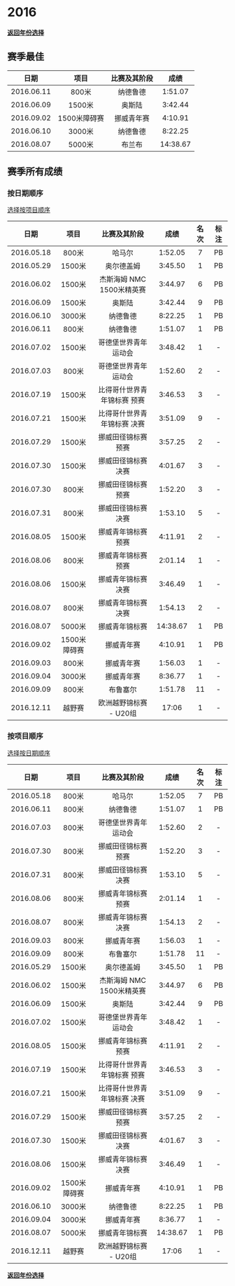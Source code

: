 # 2016

**[返回年份选择](../Results.md)**

## 赛季最佳

|    日期    |     项目     | 比赛及其阶段 |   成绩   |
| :--------: | :----------: | :----------: | :------: |
| 2016.06.11 |    800米     |   纳德鲁德   | 1:51.07  |
| 2016.06.09 |    1500米    |    奥斯陆    | 3:42.44  |
| 2016.09.02 | 1500米障碍赛 |  挪威青年赛  | 4:10.91  |
| 2016.06.10 |    3000米    |   纳德鲁德   | 8:22.25  |
| 2016.08.07 |    5000米    |    布兰布    | 14:38.67 |

## 赛季所有成绩

### 按日期顺序<a id='1'></a>

[选择按项目顺序](#2)

|    日期    |     项目     |        比赛及其阶段         |   成绩   | 名次 | 标注 |
| :--------: | :----------: | :-------------------------: | :------: | :--: | :--: |
| 2016.05.18 |    800米     |           哈马尔            | 1:52.05  |  7   |  PB  |
| 2016.05.29 |    1500米    |         奥尔德盖姆          | 3:45.50  |  1   |  PB  |
| 2016.06.02 |    1500米    |  杰斯海姆 NMC 1500米精英赛  | 3:44.97  |  6   |  PB  |
| 2016.06.09 |    1500米    |           奥斯陆            | 3:42.44  |  9   |  PB  |
| 2016.06.10 |    3000米    |          纳德鲁德           | 8:22.25  |  1   |  PB  |
| 2016.06.11 |    800米     |          纳德鲁德           | 1:51.07  |  1   |  PB  |
| 2016.07.02 |    1500米    |    哥德堡世界青年运动会     | 3:48.42  |  1   |  -   |
| 2016.07.03 |    800米     |    哥德堡世界青年运动会     | 1:52.60  |  2   |  -   |
| 2016.07.19 |    1500米    | 比得哥什世界青年锦标赛 预赛 | 3:46.53  |  3   |  -   |
| 2016.07.21 |    1500米    | 比得哥什世界青年锦标赛 决赛 | 3:51.09  |  9   |  -   |
| 2016.07.29 |    1500米    |     挪威田径锦标赛 预赛     | 3:57.25  |  2   |  -   |
| 2016.07.30 |    1500米    |     挪威田径锦标赛 决赛     | 4:01.67  |  3   |  -   |
| 2016.07.30 |    800米     |     挪威田径锦标赛 预赛     | 1:52.20  |  3   |  -   |
| 2016.07.31 |    800米     |     挪威田径锦标赛 决赛     | 1:53.10  |  5   |  -   |
| 2016.08.05 |    1500米    |     挪威青年锦标赛 预赛     | 4:11.91  |  2   |  -   |
| 2016.08.06 |    800米     |     挪威青年锦标赛 预赛     | 2:01.14  |  1   |  -   |
| 2016.08.06 |    1500米    |     挪威青年锦标赛 决赛     | 3:46.49  |  1   |  -   |
| 2016.08.07 |    800米     |     挪威青年锦标赛 决赛     | 1:54.13  |  2   |  -   |
| 2016.08.07 |    5000米    |       挪威青年锦标赛        | 14:38.67 |  1   |  PB  |
| 2016.09.02 | 1500米障碍赛 |         挪威青年赛          | 4:10.91  |  1   |  PB  |
| 2016.09.03 |    800米     |         挪威青年赛          | 1:56.03  |  1   |  -   |
| 2016.09.04 |    3000米    |         挪威青年赛          | 8:36.77  |  1   |  -   |
| 2016.09.09 |    800米     |          布鲁塞尔           | 1:51.78  |  11  |  -   |
| 2016.12.11 |    越野赛    |   欧洲越野锦标赛 - U20组    |  17:06   |  1   |  -   |

### 按项目顺序<a id='2'></a>

[选择按日期顺序](#1)

|    日期    |     项目     |        比赛及其阶段         |   成绩   | 名次 | 标注 |
| :--------: | :----------: | :-------------------------: | :------: | :--: | :--: |
| 2016.05.18 |    800米     |           哈马尔            | 1:52.05  |  7   |  PB  |
| 2016.06.11 |    800米     |          纳德鲁德           | 1:51.07  |  1   |  PB  |
| 2016.07.03 |    800米     |    哥德堡世界青年运动会     | 1:52.60  |  2   |  -   |
| 2016.07.30 |    800米     |     挪威田径锦标赛 预赛     | 1:52.20  |  3   |  -   |
| 2016.07.31 |    800米     |     挪威田径锦标赛 决赛     | 1:53.10  |  5   |  -   |
| 2016.08.06 |    800米     |     挪威青年锦标赛 预赛     | 2:01.14  |  1   |  -   |
| 2016.08.07 |    800米     |     挪威青年锦标赛 决赛     | 1:54.13  |  2   |  -   |
| 2016.09.03 |    800米     |         挪威青年赛          | 1:56.03  |  1   |  -   |
| 2016.09.09 |    800米     |          布鲁塞尔           | 1:51.78  |  11  |  -   |
| 2016.05.29 |    1500米    |         奥尔德盖姆          | 3:45.50  |  1   |  PB  |
| 2016.06.02 |    1500米    |  杰斯海姆 NMC 1500米精英赛  | 3:44.97  |  6   |  PB  |
| 2016.06.09 |    1500米    |           奥斯陆            | 3:42.44  |  9   |  PB  |
| 2016.07.02 |    1500米    |    哥德堡世界青年运动会     | 3:48.42  |  1   |  -   |
| 2016.08.05 |    1500米    |     挪威青年锦标赛 预赛     | 4:11.91  |  2   |  -   |
| 2016.07.19 |    1500米    | 比得哥什世界青年锦标赛 预赛 | 3:46.53  |  3   |  -   |
| 2016.07.21 |    1500米    | 比得哥什世界青年锦标赛 决赛 | 3:51.09  |  9   |  -   |
| 2016.07.29 |    1500米    |     挪威田径锦标赛 预赛     | 3:57.25  |  2   |  -   |
| 2016.07.30 |    1500米    |     挪威田径锦标赛 决赛     | 4:01.67  |  3   |  -   |
| 2016.08.06 |    1500米    |     挪威青年锦标赛 决赛     | 3:46.49  |  1   |  -   |
| 2016.09.02 | 1500米障碍赛 |         挪威青年赛          | 4:10.91  |  1   |  PB  |
| 2016.06.10 |    3000米    |          纳德鲁德           | 8:22.25  |  1   |  PB  |
| 2016.09.04 |    3000米    |         挪威青年赛          | 8:36.77  |  1   |  -   |
| 2016.08.07 |    5000米    |       挪威青年锦标赛        | 14:38.67 |  1   |  PB  |
| 2016.12.11 |    越野赛    |   欧洲越野锦标赛 - U20组    |  17:06   |  1   |  -   |

**[返回年份选择](../Results.md)**

